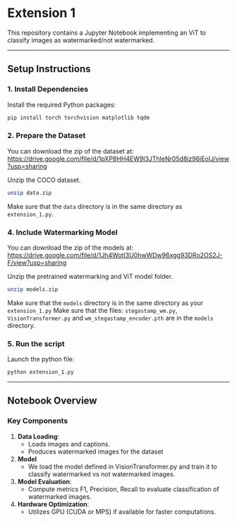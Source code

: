 # Extension 1

This repository contains a Jupyter Notebook implementing an ViT to classify images as watermarked/not watermarked.

---

## Setup Instructions

### 1. Install Dependencies
Install the required Python packages:
```bash
pip install torch torchvision matplotlib tqdm
```

### 2. Prepare the Dataset

You can download the zip of the dataset at: https://drive.google.com/file/d/1pXP8HH4EW9l3JThleNr05d8jz96jEoIJ/view?usp=sharing

Unzip the COCO dataset.
```bash
unzip data.zip
```

Make sure that the `data` directory is in the same directory as `extension_1.py`.


### 4. Include Watermarking Model

You can download the zip of the models at: https://drive.google.com/file/d/1Jh4WotI3U0hwWDw96xgg93DRo2OS2J-F/view?usp=sharing

Unzip the pretrained watermarking and ViT model folder.
```bash
unzip models.zip
```

Make sure that the `models` directory is in the same directory as your `extension_1.py`
Make sure that the files: `stegastamp_wm.py`, `VisionTransformer.py` and `wm_stegastamp_encoder.pth` are in the `models` directory.

### 5. Run the script
Launch the python file:
```bash
python extension_1.py
```

---

## Notebook Overview

### Key Components
1. **Data Loading**:
    - Loads images and captions.
    - Produces watermarked images for the dataset
2. **Model**
    - We load the model defined in VisionTransformer.py and train it to classify watermarked vs not watermarked images.
3. **Model Evaluation**:
    - Compute metrics F1, Precision, Recall to evaluate classification of watermarked images.
4. **Hardware Optimization**:
    - Utilizes GPU (CUDA or MPS) if available for faster computations.
